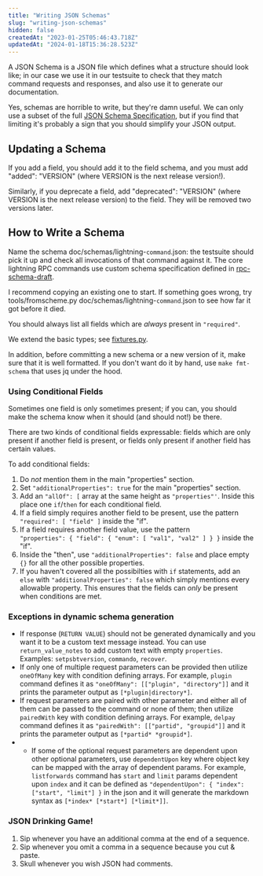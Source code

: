 ```yaml
---
title: "Writing JSON Schemas"
slug: "writing-json-schemas"
hidden: false
createdAt: "2023-01-25T05:46:43.718Z"
updatedAt: "2024-01-18T15:36:28.523Z"
---
```

A JSON Schema is a JSON file which defines what a structure should look like; in our case we use it in our testsuite to check that they match command requests and responses, and also use it to generate our documentation.

Yes, schemas are horrible to write, but they're damn useful.  We can only use a subset of the full [JSON Schema Specification](https://json-schema.org/), but if you find that limiting it's probably a sign that you should simplify your JSON output.

## Updating a Schema

If you add a field, you should add it to the field schema, and you must add "added": "VERSION" (where VERSION is the next release version!).

Similarly, if you deprecate a field, add "deprecated": "VERSION" (where VERSION is the next release version) to the field.  They will be removed two versions later.

## How to Write a Schema

Name the schema doc/schemas/lightning-`command`.json: the testsuite should pick it up and check all invocations of that command against it.
The core lightning RPC commands use custom schema specification defined in [rpc-schema-draft](https://github.com/ElementsProject/lightning/doc/rpc-schema-draft.json).

I recommend copying an existing one to start. If something goes wrong, try tools/fromscheme.py doc/schemas/lightning-`command`.json to see how far it got before it died.

You should always list all fields which are _always_ present in `"required"`.

We extend the basic types; see [fixtures.py](https://github.com/ElementsProject/lightning/tree/master/contrib/pyln-testing/pyln/testing/fixtures.py).

In addition, before committing a new schema or a new version of it, make sure that it is well formatted. If you don't want do it by hand, use `make fmt-schema` that uses jq under the hood.

### Using Conditional Fields

Sometimes one field is only sometimes present; if you can, you should make the schema know when it should (and should not!) be there.

There are two kinds of conditional fields expressable: fields which are only present if another field is present, or fields only present if another field has certain values.

To add conditional fields:

1. Do _not_ mention them in the main "properties" section.
2. Set `"additionalProperties": true` for the main "properties" section.
3. Add an `"allOf": [` array at the same height as `"properties"'`.  Inside this place one `if`/`then` for each conditional field.
4. If a field simply requires another field to be present, use the pattern `"required": [ "field" ]` inside the "if".
5. If a field requires another field value, use the pattern  
   `"properties": { "field": { "enum": [ "val1", "val2" ] } }` inside the "if".
6. Inside the "then", use `"additionalProperties": false` and place empty `{}` for all the other possible properties.
7. If you haven't covered all the possibilties with `if` statements, add an `else` with `"additionalProperties": false` which simply mentions every allowable property.  This ensures that the fields can _only_ be present when conditions are met.

### Exceptions in dynamic schema generation

- If response (`RETURN VALUE`) should not be generated dynamically and you want it to be a custom text message instead. You can use `return_value_notes` to add custom text with empty `properties`. Examples: `setpsbtversion`, `commando`, `recover`.
- If only one of multiple request parameters can be provided then utilize `oneOfMany`
   key with condition defining arrays. For example, `plugin` command defines it as
   `"oneOfMany": [["plugin", "directory"]]` and it prints the parameter output as
   `[*plugin|directory*]`.
- If request parameters are paired with other parameter and either all of them can be passed
   to the command or none of them; then utilize `pairedWith` key with condition defining arrays.
   For example, `delpay` command defines it as `"pairedWith": [["partid", "groupid"]]` 
   and it prints the parameter output as `[*partid* *groupid*]`.
- - If some of the optional request parameters are dependent upon other optional parameters,
   use `dependentUpon` key where object key can be mapped with the array of dependent params.
   For example, `listforwards` command has `start` and `limit` params dependent upon `index` and
   it can be defined as `"dependentUpon": { "index": ["start", "limit"] }` in the json and it will
   generate the markdown syntax as `[*index* [*start*] [*limit*]]`.

### JSON Drinking Game!

1. Sip whenever you have an additional comma at the end of a sequence.
2. Sip whenever you omit a comma in a sequence because you cut & paste.
3. Skull whenever you wish JSON had comments.